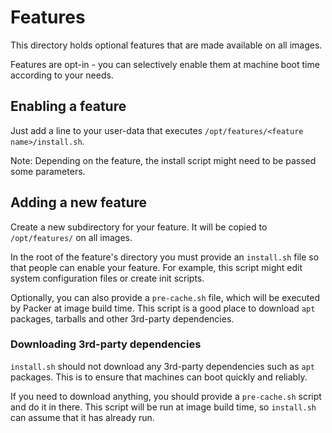 # Features

This directory holds optional features that are made available on all images.

Features are opt-in - you can selectively enable them at machine boot time according to your needs.

## Enabling a feature

Just add a line to your user-data that executes `/opt/features/<feature name>/install.sh`.

Note: Depending on the feature, the install script might need to be passed some parameters.

## Adding a new feature

Create a new subdirectory for your feature. It will be copied to `/opt/features/` on all images.

In the root of the feature's directory you must provide an `install.sh` file so that people can enable your feature. For example, this script might edit system configuration files or create init scripts.

Optionally, you can also provide a `pre-cache.sh` file, which will be executed by Packer at image build time. This script is a good place to download `apt` packages, tarballs and other 3rd-party dependencies.

### Downloading 3rd-party dependencies

`install.sh` should not download any 3rd-party dependencies such as `apt` packages. This is to ensure that machines can boot quickly and reliably.

If you need to download anything, you should provide a `pre-cache.sh` script and do it in there. This script will be run at image build time, so `install.sh` can assume that it has already run.
